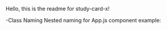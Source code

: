 Hello, this is the readme for study-card-x!

-Class Naming
Nested naming for App.js component example:
<div className='App__Container'
   <div className='Container__Guy-1'
    I am guy 1!
        <div className='Guy-1__Hat'
        Brown and classy!
        </div
    </div
    <div className='Container__Guy-2'
      I am guy 2!
    </div
</div
